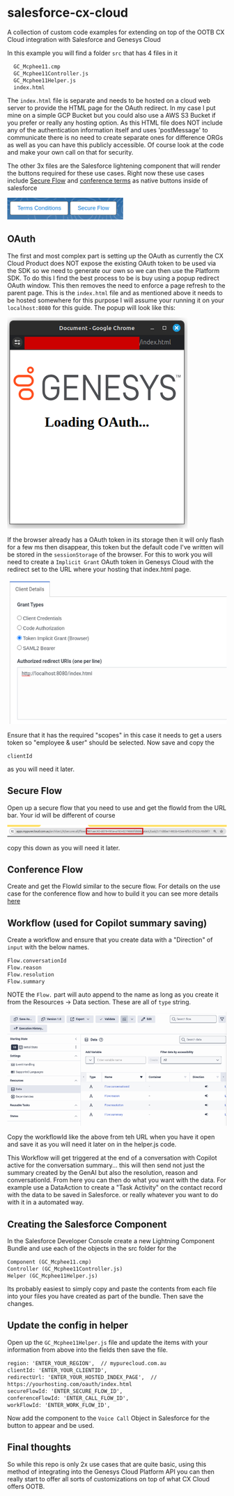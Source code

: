 # salesforce-cx-cloud

A collection of custom code examples for extending on top of the OOTB CX Cloud integration with Salesforce and Genesys Cloud

In this example you will find a folder `src` that has 4 files in it

```
  GC_Mcphee11.cmp
  GC_Mcphee11Controller.js
  GC_Mcphee11Helper.js
  index.html
```

The `index.html` file is separate and needs to be hosted on a cloud web server to provide the HTML page for the OAuth redirect. In my case I put mine on a simple GCP Bucket but you could also use a AWS S3 Bucket if you prefer or really any hosting option. As this HTML file does NOT include any of the authentication information itself and uses 'postMessage' to communicate there is no need to create separate ones for difference ORGs as well as you can have this publicly accessible. Of course look at the code and make your own call on that for security.

The other 3x files are the Salesforce lightening component that will render the buttons required for these use cases. Right now these use cases include [Secure Flow](https://help.mypurecloud.com/articles/secure-flows/) and [conference terms](https://github.com/mcphee11/conference-terms-conditions) as native buttons inside of salesforce

![](docs/images/buttons.png?raw=true)

## OAuth

The first and most complex part is setting up the OAuth as currently the CX Cloud Product does NOT expose the existing OAuth token to be used via the SDK so we need to generate our own so we can then use the Platform SDK. To do this I find the best process to be is buy using a popup redirect OAuth window. This then removes the need to enforce a page refresh to the parent page. This is the `index.html` file and as mentioned above it needs to be hosted somewhere for this purpose I will assume your running it on your `localhost:8080` for this guide. The popup will look like this:

![](docs/images/popup.png?raw=true)

If the browser already has a OAuth token in its storage then it will only flash for a few ms then disappear, this token but the default code I've written will be stored in the `sessionStorage` of the browser. For this to work you will need to create a `Implicit Grant` OAuth token in Genesys Cloud with the redirect set to the URL where your hosting that index.html page.

![](docs/images/oauth.png?raw=true)

Ensure that it has the required "scopes" in this case it needs to get a users token so "employee & user" should be selected. Now save and copy the

```
clientId
```

as you will need it later.

## Secure Flow

Open up a secure flow that you need to use and get the flowId from the URL bar. Your id will be different of course

![](docs/images/secureFlowId.png?raw=true)

copy this down as you will need it later.

## Conference Flow

Create and get the FlowId similar to the secure flow. For details on the use case for the conference flow and how to build it you can see more details [here](https://github.com/mcphee11/conference-terms-conditions)

## Workflow (used for Copilot summary saving)

Create a workflow and ensure that you create data with a "Direction" of `input` with the below names.

```
Flow.conversationId
Flow.reason
Flow.resolution
Flow.summary
```

NOTE the `Flow.` part will auto append to the name as long as you create it from the Resources -> Data section. These are all of `type` string.

![](/docs/images/workflow.png?raw=true)

Copy the workflowId like the above from teh URL when you have it open and save it as you will need it later on in the helper.js code.

This Workflow will get triggered at the end of a conversation with Copilot active for the conversation summary... this will then send not just the summary created by the GenAI but also the resolution, reason and conversationId. From here you can then do what you want with the data. For example use a DataAction to create a "Task Activity" on the contact record with the data to be saved in Salesforce. or really whatever you want to do with it in a automated way.

## Creating the Salesforce Component

In the Salesforce Developer Console create a new Lightning Component Bundle and use each of the objects in the src folder for the

```
Component (GC_Mcphee11.cmp)
Controller (GC_Mcphee11Controller.js)
Helper (GC_Mcphee11Helper.js)
```

Its probably easiest to simply copy and paste the contents from each file into your files you have created as part of the bundle. Then save the changes.

## Update the config in helper

Open up the `GC_Mcphee11Helper.js` file and update the items with your information from above into the fields then save the file.

```
region: 'ENTER_YOUR_REGION',  // mypurecloud.com.au
clientId: 'ENTER_YOUR_CLIENTID',
redirectUrl: 'ENTER_YOUR_HOSTED_INDEX_PAGE',  // https://yourhosting.com/oauth/index.html
secureFlowId: 'ENTER_SECURE_FLOW_ID',
conferenceFlowId: 'ENTER_CALL_FLOW_ID',
workFlowId: 'ENTER_WORK_FLOW_ID',
```

Now add the component to the `Voice Call` Object in Salesforce for the button to appear and be used.

## Final thoughts

So while this repo is only 2x use cases that are quite basic, using this method of integrating into the Genesys Cloud Platform API you can then really start to offer all sorts of customizations on top of what CX Cloud offers OOTB.
